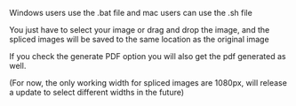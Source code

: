 Windows users use the .bat file and mac users can use the .sh file

You just have to select your image or drag and drop the image, and the spliced images will be saved to the same location as the original image

If you check the generate PDF option you will also get the pdf generated as well.

(For now, the only working width for spliced images are 1080px, will release a update to select different widths in the future)

